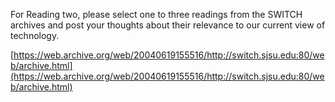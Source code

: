 For Reading two, please select one to three readings from the SWITCH archives and post your thoughts about their relevance to our current view of technology.

[https://web.archive.org/web/20040619155516/http://switch.sjsu.edu:80/web/archive.html](https://web.archive.org/web/20040619155516/http://switch.sjsu.edu:80/web/archive.html)
